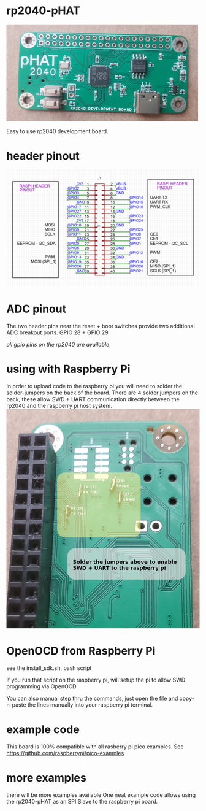 # rp2040-pHAT
![board](screenshots/board.jpg)

Easy to use rp2040 development board.

# header pinout
![header pinout](screenshots/header.png)

# ADC pinout
The two header pins near the reset + boot switches provide two additional ADC breakout ports.
GPIO 28 + GPIO 29

*all gpio pins on the rp2040 are available*


# using with Raspberry Pi
In order to upload code to the raspberry pi you will need to solder the solder-jumpers on the back of the board.
There are 4 solder jumpers on the back, these allow SWD + UART communication directly between the rp2040 and the raspberry pi host system.
![screenshot](screenshots/swd_jumpers.jpg)

# OpenOCD from Raspberry Pi
see the install_sdk.sh, bash script

If you run that script on the raspberry pi, will setup the pi to allow SWD programming via OpenOCD

You can also manual step thru the commands, just open the file and copy-n-paste the lines manually into your raspberry pi terminal.


# example code
This board is 100% compatible with all rasberry pi pico examples.
See https://github.com/raspberrypi/pico-examples

# more examples
there will be more examples available
One neat example code allows using the rp2040-pHAT as an SPI Slave to the raspberry pi board.
